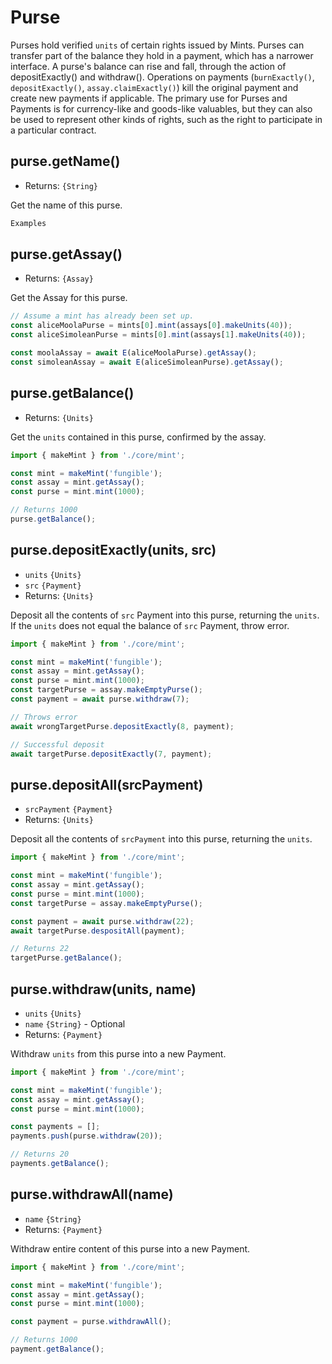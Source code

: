 # Purse
Purses hold verified `units` of certain rights issued by Mints. Purses can transfer part of the balance they hold in a payment, which has a narrower interface. A purse's balance can rise and fall, through the action of depositExactly() and withdraw(). Operations on payments (`burnExactly()`, `depositExactly()`, `assay.claimExactly()`) kill the original payment and create new payments if applicable. The primary use for Purses and Payments is for currency-like and goods-like valuables, but they can also be used to represent other kinds of rights, such as the right to participate in a particular contract.

## purse.getName()
- Returns: `{String}`

Get the name of this purse.

```js
Examples
```

## purse.getAssay()
- Returns: `{Assay}`

Get the Assay for this purse.

```js
// Assume a mint has already been set up.
const aliceMoolaPurse = mints[0].mint(assays[0].makeUnits(40));
const aliceSimoleanPurse = mints[0].mint(assays[1].makeUnits(40));

const moolaAssay = await E(aliceMoolaPurse).getAssay();
const simoleanAssay = await E(aliceSimoleanPurse).getAssay();
```

## purse.getBalance()
- Returns: `{Units}`

Get the `units` contained in this purse, confirmed by the assay.

```js
import { makeMint } from './core/mint';

const mint = makeMint('fungible');
const assay = mint.getAssay();
const purse = mint.mint(1000);

// Returns 1000
purse.getBalance();
```

## purse.depositExactly(units, src)
- `units` `{Units}`
- `src` `{Payment}`
- Returns: `{Units}`

Deposit all the contents of `src` Payment into this purse, returning the `units`. If the `units` does not equal the balance of `src` Payment, throw error.

```js
import { makeMint } from './core/mint';

const mint = makeMint('fungible');
const assay = mint.getAssay();
const purse = mint.mint(1000);
const targetPurse = assay.makeEmptyPurse();
const payment = await purse.withdraw(7);

// Throws error
await wrongTargetPurse.depositExactly(8, payment);

// Successful deposit
await targetPurse.depositExactly(7, payment);
```

## purse.depositAll(srcPayment)
- `srcPayment` `{Payment}`
- Returns: `{Units}`

Deposit all the contents of `srcPayment` into this purse, returning the `units`.

```js
import { makeMint } from './core/mint';

const mint = makeMint('fungible');
const assay = mint.getAssay();
const purse = mint.mint(1000);
const targetPurse = assay.makeEmptyPurse();

const payment = await purse.withdraw(22);
await targetPurse.despositAll(payment);

// Returns 22
targetPurse.getBalance();
```

## purse.withdraw(units, name)
- `units` `{Units}`
- `name` `{String}` - Optional
- Returns: `{Payment}`

Withdraw `units` from this purse into a new Payment.

```js
import { makeMint } from './core/mint';

const mint = makeMint('fungible');
const assay = mint.getAssay();
const purse = mint.mint(1000);

const payments = [];
payments.push(purse.withdraw(20));

// Returns 20
payments.getBalance();
```

## purse.withdrawAll(name)
- `name` `{String}`
- Returns: `{Payment}`

Withdraw entire content of this purse into a new Payment.

```js
import { makeMint } from './core/mint';

const mint = makeMint('fungible');
const assay = mint.getAssay();
const purse = mint.mint(1000);

const payment = purse.withdrawAll();

// Returns 1000
payment.getBalance();
```
